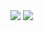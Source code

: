 <img src="https://readme-typing-svg.herokuapp.com?color=000000&center=true&vCenter=true&multiline=true&height=85&lines=𝗔𝘂𝘁𝗼𝗦𝗰𝗿𝗶𝗽𝘁,+𝗣𝗿𝗲𝗺𝗶𝘂𝗺;𝙒𝙝𝙖𝙩𝙨𝘼𝙥𝙥+:++𝟼𝟸𝟾𝟸𝟸𝟺𝟷𝟿𝟼𝟽𝟹𝟷𝟽;𝗧𝗲𝗹𝗲𝗴𝗿𝗮𝗺+:+@f75_STORE">


<img src="https://i.ibb.co/t3gSrh5/20230217-110426.png">
